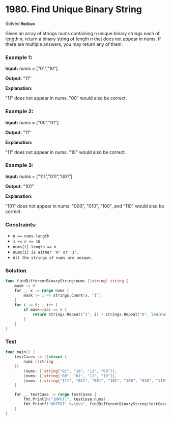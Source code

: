 # 1980. Find Unique Binary String
Solved
**`Medium`**

Given an array of strings nums containing n unique binary strings each of length n, return a binary string of length n that does not appear in nums. If there are multiple answers, you may return any of them.

### Example 1:

**Input:** nums = ["01","10"]

**Output:** "11"

**Explanation:** 

"11" does not appear in nums. "00" would also be correct.

### Example 2:

**Input:** nums = ["00","01"]

**Output:** "11"

**Explanation:** 

"11" does not appear in nums. "10" would also be correct.

### Example 3:

**Input:** nums = ["111","011","001"]

**Output:** "101"

**Explanation:** 

"101" does not appear in nums. "000", "010", "100", and "110" would also be correct.
 

### Constraints:

- `n == nums.length`
- `1 <= n <= 16`
- `nums[i].length == n`
- `nums[i] is either '0' or '1'.`
- `All the strings of nums are unique.`

### Solution

```go
func findDifferentBinaryString(nums []string) string {
	mask := 0
	for _, x := range nums {
		mask |= 1 << strings.Count(x, "1")
	}
	for i := 0; ; i++ {
		if mask>>i&1 == 0 {
			return strings.Repeat("1", i) + strings.Repeat("0", len(nums)-i)
		}
	}
}

```

### Test

```go
func main() {
	testCases := []struct {
		nums []string
	}{
		{nums: []string{"01", "10", "11", "00"}},
		{nums: []string{"00", "01", "11", "10"}},
		{nums: []string{"111", "011", "001", "101", "100", "010", "110", "000"}},
	}

	for _, testCase := range testCases {
		fmt.Println("INPUT:", testCase.nums)
		fmt.Printf("OUTPUT: %v\n\n", findDifferentBinaryString(testCase.nums))
	}
}

```